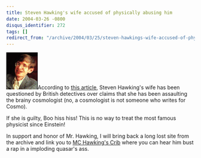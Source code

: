 ```yaml
---
title: Steven Hawking's wife accused of physically abusing him
date: 2004-03-26 -0800
disqus_identifier: 272
tags: []
redirect_from: "/archive/2004/03/25/steven-hawkings-wife-accused-of-physically-abusing-him.aspx/"
---
```


![](/images/steven_hawking.jpg)According to [this
article](http://news.com.au/common/story_page/0,4057,9075388%5E13780,00.html),
Steven Hawking's wife has been questioned by British detectives over
claims that she has been assaulting the brainy cosmologist (no, a
cosmologist is not someone who writes for Cosmo).

If she is guilty, Boo hiss hiss! This is no way to treat the most famous
physicist since Einstein!

In support and honor of Mr. Hawking, I will bring back a long lost site
from the archive and link you to [MC Hawking's
Crib](http://www.mchawking.com/) where you can hear him bust a rap in a
imploding quasar's ass.

